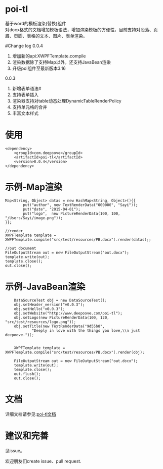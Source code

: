 # poi-tl
基于word的模板渲染(替换)组件  
对docx格式的文档增加模板语法，增加渲染模板的方便性，目前支持对段落、页眉、页脚、表格的文本、图片、表单渲染。

#Change log
0.0.4 
1. 增加新的api:XWPFTemplate.compile  
2. 渲染数据除了支持Map以外，还支持JavaBean渲染 
3. 升级poi组件至最新版本3.16

0.0.3  
1. 新增表单语法#  
2. 支持表单插入  
2. 渲染器支持对table动态处理DynamicTableRenderPolicy  
3. 支持单元格的合并  
4. 丰富文本样式

# 使用
    <dependency>
        <groupId>com.deepoove</groupId>
        <artifactId>poi-tl</artifactId>
        <version>0.0.4</version>
    </dependency>

# 示例-Map渲染
    
    Map<String, Object> datas = new HashMap<String, Object>(){{
            put("author", new TextRenderData("000000", "Sayi"));
            put("date", "2015-04-01");
            put("logo",  new PictureRenderData(100, 100, "/Users/Sayi/image.png"));
    }};

    //render
    XWPFTemplate template = XWPFTemplate.compile("src/test/resources/PB.docx").render(datas);;

    //out document
    FileOutputStream out = new FileOutputStream("out.docx");
    template.write(out);
    template.close();
    out.close();

# 示例-JavaBean渲染

		DataSourceTest obj = new DataSourceTest();
		obj.setHeader_version("v0.0.3");
		obj.setHello("v0.0.3");
		obj.setWebsite("http://www.deepoove.com/poi-tl");
		obj.setLogo(new PictureRenderData(100, 120, "src/test/resources/logo.png"));
		obj.setTitle(new TextRenderData("9d55b8",
				"Deeply in love with the things you love,\\n just deepoove."));
		
		
		XWPFTemplate template = XWPFTemplate.compile("src/test/resources/PB.docx").render(obj);

		FileOutputStream out = new FileOutputStream("out.docx");
		template.write(out);
		template.close();
		out.flush();
		out.close();


# 文档
详细文档请参见:[poi-tl文档](http://deepoove.com/poi-tl/)

# 建议和完善
见issue。

欢迎朋友们create issue、pull request.

